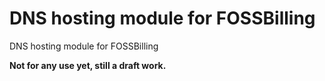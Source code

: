 # DNS hosting module for FOSSBilling
DNS hosting module for FOSSBilling

**Not for any use yet, still a draft work.**
